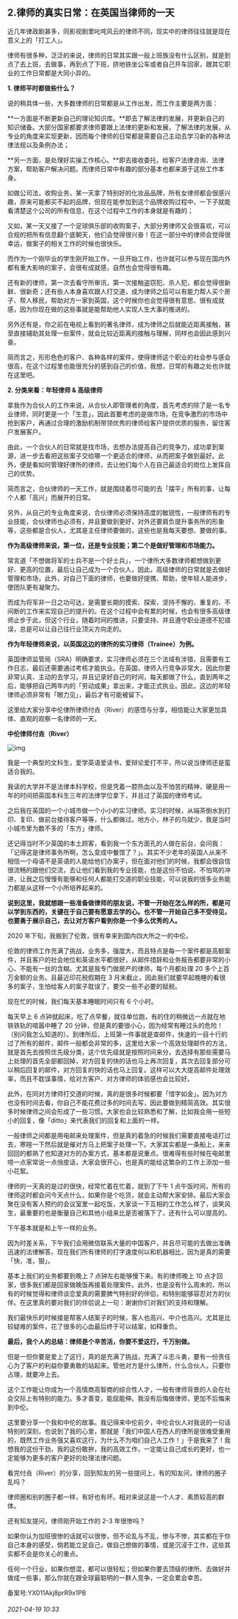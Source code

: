 ## 2.律师的真实日常：在英国当律师的一天
近几年律政剧甚多，同影视剧里叱咤风云的律师不同，现实中的律师往往就是现在意义上的「打工人」。


律师有很多种，泛泛的来说，律师的日常其实跟一般上班族没有什么区别，就是到点了去上班，去做事，再到点了下班，挤地铁坐公车或者自己开车回家，跟其它职业的工作日常都是大同小异的。


**1. 律师平时都做些什么？**


说的稍具体一些，大多数律师的日常都是从工作出发，而工作主要是两方面：


**一方面是不断更新自己的理论知识库。**即去了解法律的发展，并更新自己的知识储备。大部分国家都要求律师要跟上法律的更新和发展，了解法律的发展，从专业的角度来实现更新，因而每个律师的日常都是需要自己主动去学习新的各种法律法规以及条例办法；


**另一方面，是处理好实操工作核心。**即去接收委托，给客户法律咨询、法律方案，帮助客户解决问题。而律师日常中有趣的部分基本也都来源于这些工作本身。


如做公司法，收购业务，某一天拿了特别好的化妆品品牌，所有女律师都会很感兴趣，原来可能都买不起的品牌，但现在能参加到这个品牌收购过程中，一下子就能看清楚这个公司的所有信息，在这个过程中工作的本身就是有趣的；


又如，某一天又接了一个足球俱乐部的收购案子，大部分男律师又会很喜欢，可以合规的把所有信息翻个底朝天，他们会觉得很兴奋！在这一部分中的律师会觉得很幸运，做案子的相关工作的时候也很快乐。


而作为一个刚毕业的学生刚开始工作，一旦开始工作，也许就可以参与现在国内外都有重大影响的案子，会很有成就感，自然也会觉得很有趣。


还有新的律师，第一次去看守所审讯，第一次接触盗窃犯、杀人犯，都会觉得很新鲜、很新奇；还有些人本身喜欢跟人打交道，成为律师之后可以有能力帮人买个房子、帮人移民，帮助对方一家到英国，这个时候你也会觉得很有意思、很有成就感，因为你现在做的这些事就是能帮助他人实现人生大事的推进的。


另外还有是，你之前在电视上看到的著名律师，成为律师之后就能近距离接触，甚至直接辅助其处理一些案件，就会比较近距离的接触与理解，同样也会因此感到兴奋。


简而言之，形形色色的客户、各种各样的案件，使得律师这个职业的社会参与感会很高，在这个过程里也能很充分的感到自己的价值，我想，日常的有趣之处也许就在这里吧。


**2. 分类来看：年轻律师 & 高级律师**


拿我作为合伙人的工作来说，从合伙人即管理者的角度，首先考虑的除了是一名专业律师，同时更是一个「生意」，因此首要考虑的是做市场，在竞争激烈的市场中抢到客户，再通过合理的激励机制带领优秀的律师给客户提供优质的服务，留住客户发展客户。


由此，一个合伙人的日常就是找市场，去想办法提高自己的竞争力，成功拿到案源，进一步去看把这些案子交给哪一个更适合的律师，从而把案子做到最好。此外，便是看如何管理好律所的律师，去让他们每个人在自己最适合的岗位上发挥自己的优势。


简而言之，合伙律师的一天工作，就是围绕着尽可能的去「摆平」所有的事，让每个人都「高兴」而展开的日常。


另外，从自己的专业角度来说，合伙律师必须保持高度的敏锐性，一般律师有的专业技能，合伙律师也必须有，并且要做到更好，对外还要肩负提升事务所的形象等，这些都是合伙人，尤其是主任律师要做的，这些也是我每天要想、要做的事。


**作为高级律师来说，第一位，还是专业技能；第二个是做好管理和市场能力。**


常言道「不想做将军的士兵不是一个好士兵」，一个律所大多数律师都想做到更好、更高的位置，最后让自己成为一个合伙人，因此，高级律师的日常就是去做好管理和市场，此外，对自己下面的律师，也要做好提携、帮助，使年轻人能进步，使团队更有凝聚力。


而成为将军非一日之功可达，是需要长期的摸索、探索，坚持不懈的、重复的、不间断的工作来实现自己的提升的。在这个过程中会有累的时候，也会有很多高级律师止步于此，但这个行业，随着时间的推进，只要坚持、并且遵守职业道德不犯错误，总是可以让自己往行业顶尖方向走的。


**作为年轻律师来说，以英国这边的律所的实习律师（Trainee）为例。**


英国律师监管局（SRA）明确要求，实习律师必须在三个法域有涉猎，且需要有工作日志，最后还需要通过考核才能执业。在英国，律师入行竞争非常大，因此你要非常认真、主动的去学习，并且记录好自己的时间，每天都做了什么，直到两年之后，能够把自己两年内的「劳动成果」拿出来，才能正式执业。因此，这边的年轻律师必须非常有「眼力见」，最后才有可能被留下。


这里给大家分享中伦律所律师付垚（River）的感悟与分享，相信能让大家更加具体、直观的观察一名律师的一天。


**中伦律师付垚（River）**


![img](https://pic1.zhimg.com/v2-b5168f6f0c2d0d9d6953a6f64d4094be.webp)

我是一个典型的文科生，爱学英语爱读书，爱辩论爱打不平，所以说当律师还是蛮适合我的。


我读的大学并不是法律本科学校，但是凭着一腔热血以及不怕苦的精神，硬是用一年的时间把英国本科生三年的法律学位拿下，并且过了英国的律师考试。


之后我在英国的一个小城市做一个小小的实习律师。实习的时候，从端茶倒水到打印、复印、做前台接待客户等等，什么都做过。地方小，林子的鸟就少，我是当时小城市里为数不多的「东方」律师。


还记得当时不少英国的本土顾客，看到我一个东方面孔的人做在前台，会问我：「记得这是律师事务所啊，怎么变成中餐馆了？」。其实不少老年的英国人从来不相信一个母语不是英语的人能给他们办案子，但在面对他们的时候，我都会很自信很流畅的跟他们交流，去让他们看到我的专业技能，也是这份不怕说、不怕骂的冲进，让我之后慢慢有能够和任何人都能打交道的职业技能，可以说我的很多业务能力都是从这样一个小所培养起来的。


**说到这里，我就想跟一些准备做律师的朋友说，不管一开始在怎么样的所，都是可以学到东西的，关键在于自己要有愿意去学的心。也不管一开始自己多不受待见，也要勇于展示自己，去让对方客户看到你是一个多么优秀的人。**


2020 年下旬，我搬到了伦敦，很有幸来到国内四大所之一的中伦。


伦敦的律师工作充满了挑战，业务多，强度大，而且特点是每一个案件都是高额案件，并且客户的社会地位和英语水平都很好，从邮件措辞和业务报告都要非常的小心、不能有一丝的含糊。尤其是我专门做房产的律师，每个月都处理 20 多个上百万金额的业务。且最近印花税假期在 3 月末截止，因此我们就要早起晚睡的看很多的案子，生怕给客人的案子耽误了，要交一些不必要的赋税。


现在忙的时候，我们每天基本睡眠时间只有 6 个小时。


每天早上 6 点钟就起床，吃了点早餐，就往单位跑，有的住的稍微远一点就在地铁铁轨的喧嚣中睡了 20 分钟，但是真的要很小心，因为经常有睡过头的危险！（别问我怎么知道的）。到律所后，上班第一件事就是查邮件，快速的一目十行的过了所有的邮件，邮件一般都会非常的多，这里给大家一个高效处理邮件的方法，就是首先去按照优先级分类，这个优先级就是按照时间来分，去选择有那些需要马上处理的首先全部都回掉，对方回复的快的话也马上再次回复，其次去回复部分可以稍后回复的邮件，对方回复的快的话也马上回复。这样可以大大提高邮件处理效率，而且不耽误事情，给对方客户、对方律师的体验感也会比较好。


此外，在同对方律师打交道的时候，真的是很多时候都要「惜字如金」。因为对方也没有时间去看，你自己不能花费过多的时间去写，因此要做到精简高效。其实很多时候律师之间会形成了一些习惯。大家也会比较熟悉和了解，比如我会用一些短小的回复，像「ditto」来代表我们的回复和上面的一样。


一般律师之间都是用电邮来处理案件，但是真的着急的时候我们需要直接电话打过去，寒暄一下然后就是催对方马上把案子处理一下。大家其实都是一条船上，来来回回的都熟了也知道对方的办案方式，基本都是说重点。很难得有些时候在电邮里唠一点家常说一点俏皮话，大家会很开心，也是真的能给这繁杂的工作上添加一些小花絮。


律师的一天真的是过的很快，经常忙着在忙着，就到了下午 1 点午饭时间，所有的律师这时都会问今天点什么，如果你是个吃货，就会主动帮大家安排。最后大家会聚在没有客人预约的会议室里一起吃饭，大家谈一下互相的工作怎么样了，谈笑风生，最重要的也是衡量自己和其他小组来比是否被落下了，还有什么可以提高的。


下午基本就是和上午一样的业务。


因为时差关系，下午我们会用微信联系大量的中国客户，并且尽可能的去做出准确迅速的法律解答。现在我们所有律师的打字速度何以和机器相比，因为是真的需要「快，准，狠」。


基本上我们的业务都要到晚上 7 点钟左右能够慢下来。有的律师晚上 10 点才回家，很多我们都是回家做晚饭再接着处理案件。此外，也是没有什么周末的，所以有的时候觉得和律师谈恋爱真的需要脾气特别好的伴侣，和特别能够容忍对方的伙伴。在这里真的要对我们的伴侣说上一句：谢谢你们对我们的支持和理解。


我们最快乐的时候接是帮客人结案子的时候，客人也高兴、中介也高兴。尤其是比较疑难的案件，花了很多的心血最后终于可以结案，如释重负。


**最后，我个人的总结：律师是个辛苦活，你要不爱这行，千万别做。**


但是一但你要是爱上了这行，真的是充满了挑战，充满了斗志斗勇，要有一份责任心为了客户的利益你要勇敢的站起来。管他对方是什么律所，什么合伙人，只要你占理，就要冲上去。


这个工作能让你成为一个高情商高智商的综合性人才，一般有律师背景的人会在社会交际上有特别的能力。多才善变，能屈能伸。我没有后悔做律师，更加不后悔来到中伦。


这里要分享一个我和中伦的故事。我记得来中伦前夕，中伦合伙人对我说的一句话特别的深刻，也说到了我的心里，那就是「我们中国人在西人的律所是很难受重用的，既然工作业务强又喜欢这行，为什么不为咱们自己人工作！」于是我来了！我想我的这份干劲，我的这份敢拚，我的高效工作，一定能让自己成长的更好，也一定能够为更多的客户更好的处理法律问题。


看完付垚（River）的分享，回到知友的另一些提问上，有的知友问，律师的圈子乱吗？


律师圈和别的圈子都一样，有好也有坏。相对来说这是一个人才、素质较高的群体。


还有知友提问，律师刚开始工作的 2-3 年很惨吗？


如果你认为加班很惨的话就可以很惨，但不论乱与不乱，惨与不惨，其实都在于你自己本身的感受，倘若能立足自己，做自己想做的事情，或是沉浸于工作，这些其实都不会是你关心的重点。


任何一个行业，如果你想混，都可以很轻松；但如果你要去顶级的律所、去做好并做成一些事，那么你就在跟全球最聪明的一群人竞争，一定会累会幸苦。


备案号:YX011Akj8prR9x1PB


###### 2021-04-19 10:33
